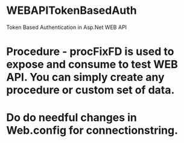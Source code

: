 # WEBAPITokenBasedAuth
Token Based Authentication in Asp.Net WEB API

# Procedure - procFixFD is used to expose and consume to test WEB API. You can simply create any procedure or custom set of data. 
# Do do needful changes in Web.config for connectionstring. 
